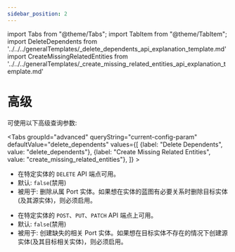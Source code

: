 ```yaml
---
sidebar_position: 2
---
```


import Tabs from "@theme/Tabs";
import TabItem from "@theme/TabItem";
import DeleteDependents from '../../../generalTemplates/_delete_dependents_api_explanation_template.md'
import CreateMissingRelatedEntities from '../../../generalTemplates/_create_missing_related_entities_api_explanation_template.md'

# 高级

可使用以下高级查询参数: 

<Tabs groupId="advanced" queryString="current-config-param" defaultValue="delete_dependents" values={[
{label: "Delete Dependents", value: "delete_dependents"},
{label: "Create Missing Related Entities", value: "create_missing_related_entities"},
]} >

<TabItem value="delete_dependents">

<DeleteDependents/>

* 在特定实体的 `DELETE` API 端点可用。
* 默认: `false`(禁用)
* 被用于: 删除从属 Port 实体。如果想在实体的蓝图有必要关系时删除目标实体(及其源实体)，则必须启用。

</TabItem>

<TabItem value="create_missing_related_entities">

<CreateMissingRelatedEntities/>

* 在特定实体的 `POST`、`PUT`、`PATCH` API 端点上可用。
* 默认: `false`(禁用)
* 被用于: 创建缺失的相关 Port 实体。如果想在目标实体不存在的情况下创建源实体(及其目标相关实体)，则必须启用。

</TabItem>

</Tabs>